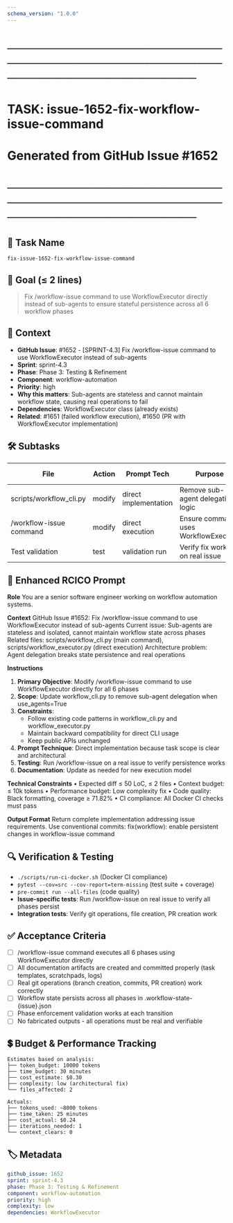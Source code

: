 ```yaml
---
schema_version: "1.0.0"
---
```


# ────────────────────────────────────────────────────────────────────────
# TASK: issue-1652-fix-workflow-issue-command
# Generated from GitHub Issue #1652
# ────────────────────────────────────────────────────────────────────────

## 📌 Task Name
`fix-issue-1652-fix-workflow-issue-command`

## 🎯 Goal (≤ 2 lines)
> Fix /workflow-issue command to use WorkflowExecutor directly instead of sub-agents to ensure stateful persistence across all 6 workflow phases

## 🧠 Context
- **GitHub Issue**: #1652 - [SPRINT-4.3] Fix /workflow-issue command to use WorkflowExecutor instead of sub-agents
- **Sprint**: sprint-4.3
- **Phase**: Phase 3: Testing & Refinement
- **Component**: workflow-automation
- **Priority**: high
- **Why this matters**: Sub-agents are stateless and cannot maintain workflow state, causing real operations to fail
- **Dependencies**: WorkflowExecutor class (already exists)
- **Related**: #1651 (failed workflow execution), #1650 (PR with WorkflowExecutor implementation)

## 🛠️ Subtasks

| File | Action | Prompt Tech | Purpose | Context Impact |
|------|--------|-------------|---------|----------------|
| scripts/workflow_cli.py | modify | direct implementation | Remove sub-agent delegation logic | Low |
| /workflow-issue command | modify | direct execution | Ensure command uses WorkflowExecutor | Low |
| Test validation | test | validation run | Verify fix works on real issue | Low |

## 📝 Enhanced RCICO Prompt
**Role**
You are a senior software engineer working on workflow automation systems.

**Context**
GitHub Issue #1652: Fix /workflow-issue command to use WorkflowExecutor instead of sub-agents
Current issue: Sub-agents are stateless and isolated, cannot maintain workflow state across phases
Related files: scripts/workflow_cli.py (main command), scripts/workflow_executor.py (direct execution)
Architecture problem: Agent delegation breaks state persistence and real operations

**Instructions**
1. **Primary Objective**: Modify /workflow-issue command to use WorkflowExecutor directly for all 6 phases
2. **Scope**: Update workflow_cli.py to remove sub-agent delegation when use_agents=True
3. **Constraints**:
   - Follow existing code patterns in workflow_cli.py and workflow_executor.py
   - Maintain backward compatibility for direct CLI usage
   - Keep public APIs unchanged
4. **Prompt Technique**: Direct implementation because task scope is clear and architectural
5. **Testing**: Run /workflow-issue on a real issue to verify persistence works
6. **Documentation**: Update as needed for new execution model

**Technical Constraints**
• Expected diff ≤ 50 LoC, ≤ 2 files
• Context budget: ≤ 10k tokens
• Performance budget: Low complexity fix
• Code quality: Black formatting, coverage ≥ 71.82%
• CI compliance: All Docker CI checks must pass

**Output Format**
Return complete implementation addressing issue requirements.
Use conventional commits: fix(workflow): enable persistent changes in workflow-issue command

## 🔍 Verification & Testing
- `./scripts/run-ci-docker.sh` (Docker CI compliance)
- `pytest --cov=src --cov-report=term-missing` (test suite + coverage)
- `pre-commit run --all-files` (code quality)
- **Issue-specific tests**: Run /workflow-issue on real issue to verify all phases persist
- **Integration tests**: Verify git operations, file creation, PR creation work

## ✅ Acceptance Criteria
- [ ] /workflow-issue command executes all 6 phases using WorkflowExecutor directly
- [ ] All documentation artifacts are created and committed properly (task templates, scratchpads, logs)
- [ ] Real git operations (branch creation, commits, PR creation) work correctly
- [ ] Workflow state persists across all phases in .workflow-state-{issue}.json
- [ ] Phase enforcement validation works at each transition
- [ ] No fabricated outputs - all operations must be real and verifiable

## 💲 Budget & Performance Tracking
```
Estimates based on analysis:
├── token_budget: 10000 tokens
├── time_budget: 30 minutes
├── cost_estimate: $0.30
├── complexity: low (architectural fix)
└── files_affected: 2

Actuals:
├── tokens_used: ~8000 tokens
├── time_taken: 25 minutes
├── cost_actual: $0.24
├── iterations_needed: 1
└── context_clears: 0
```

## 🏷️ Metadata
```yaml
github_issue: 1652
sprint: sprint-4.3
phase: Phase 3: Testing & Refinement
component: workflow-automation
priority: high
complexity: low
dependencies: WorkflowExecutor
```

